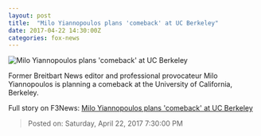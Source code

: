 ```yaml
---
layout: post
title:  "Milo Yiannopoulos plans 'comeback' at UC Berkeley"
date: 2017-04-22 14:30:00Z
categories: fox-news
---
```


![Milo Yiannopoulos plans 'comeback' at UC Berkeley](http://a57.foxnews.com/media2.foxnews.com/BrightCove/694940094001/2017/04/22/876/493/694940094001_5407539489001_5407540713001-vs.jpg?ve=1&tl=1)

Former Breitbart News editor and professional provocateur Milo Yiannopoulos is planning a comeback at the University of California, Berkeley.


Full story on F3News: [Milo Yiannopoulos plans 'comeback' at UC Berkeley](http://www.f3nws.com/n/c2STkB)

> Posted on: Saturday, April 22, 2017 7:30:00 PM
